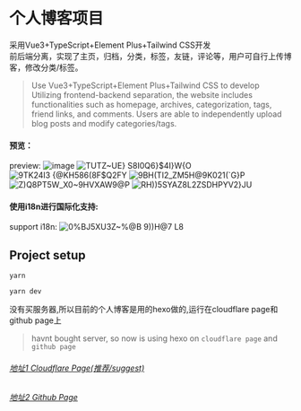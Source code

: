 # 个人博客项目

采用Vue3+TypeScript+Element Plus+Tailwind CSS开发<br/>
前后端分离，实现了主页，归档，分类，标签，友链，评论等，用户可自行上传博客，修改分类/标签。
>Use Vue3+TypeScript+Element Plus+Tailwind CSS to develop<br/>
>Utilizing frontend-backend separation, the website includes functionalities such as homepage, archives, categorization, tags, friend links, and comments. Users are able to independently upload blog posts and modify categories/tags.

#### 预览：
preview:
![image](https://github.com/hibichann/Vblog-frontend/assets/17671678/a56f79da-2a05-43fa-b79d-172309e7a5c0)
![TUTZ~UE} S8I0Q6}$4I}W{O](https://github.com/hibichann/Vblog-frontend/assets/17671678/758cc0bb-d9cc-4055-b8cf-2443d9d0e8ee)
![9TK24I3 {@KH586(8F$Q2FY](https://github.com/hibichann/Vblog-frontend/assets/17671678/a211108f-ae7d-48a6-b4a7-36c9b4472afd)
![9BH(TI2_ZM5H@9K021(`G}P](https://github.com/hibichann/Vblog-frontend/assets/17671678/816d279c-700b-445a-a22b-f822b632f8fd)
![Z$)Q8$PT5W_X0~9HVXAW9@P](https://github.com/hibichann/Vblog-frontend/assets/17671678/47c33af5-c6bc-4189-b510-ba4b8f4eff5e)
![RH))5SYAZ8L2ZSDHPYV2}JU](https://github.com/hibichann/Vblog-frontend/assets/17671678/d422f6cf-d5bd-4506-9e2a-2c2bba9a8306)

#### 使用i18n进行国际化支持:
support i18n:
![0%BJ5XU3Z~%@B 9))H@7 L8](https://github.com/hibichann/Vblog-frontend/assets/17671678/96fdcab4-c0e9-4c23-aa1a-cca3d9ff64b8)

## Project setup

```
yarn
```

```
yarn dev
```

没有买服务器,所以目前的个人博客是用的hexo做的,运行在cloudflare page和github page上
>havnt bought server, so now is using hexo on `cloudflare page` and `github page`

###### [地址1 Cloudflare Page(推荐/suggest)](https://hibi.pages.dev)
###### [地址2 Github Page](https://hibichann.github.io)
